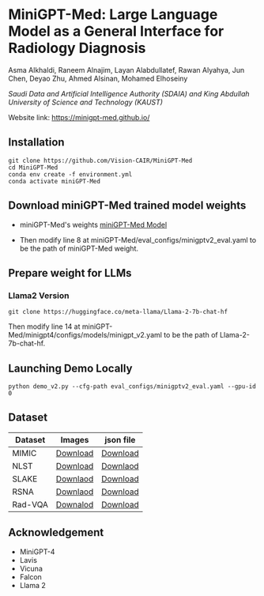 # MiniGPT-Med: Large Language Model as a General Interface for Radiology Diagnosis
Asma Alkhaldi, Raneem Alnajim, Layan Alabdullatef, Rawan Alyahya, Jun Chen, Deyao Zhu, Ahmed Alsinan, Mohamed Elhoseiny

*Saudi Data and Artificial Intelligence Authority (SDAIA) and King Abdullah University of Science and Technology (KAUST)*

Website link: https://minigpt-med.github.io/ 

## Installation
```
git clone https://github.com/Vision-CAIR/MiniGPT-Med
cd MiniGPT-Med
conda env create -f environment.yml
conda activate miniGPT-Med
```

## Download miniGPT-Med trained model weights

* miniGPT-Med's weights [miniGPT-Med Model](https://drive.google.com/file/d/1kjGLk6s9LsBmXfLWQFCdlwF3aul08Cl8/view?usp=sharing)

* Then modify line 8 at miniGPT-Med/eval_configs/minigptv2_eval.yaml to be the path of miniGPT-Med weight.

## Prepare weight for LLMs

### Llama2 Version

```shell
git clone https://huggingface.co/meta-llama/Llama-2-7b-chat-hf
```

Then modify line 14 at miniGPT-Med/minigpt4/configs/models/minigpt_v2.yaml to be the path of Llama-2-7b-chat-hf.

## Launching Demo Locally

```
python demo_v2.py --cfg-path eval_configs/minigptv2_eval.yaml --gpu-id 0
```

## Dataset
| Dataset | Images  | json file| 
|---------|---------|----------|
| MIMIC   |[Download](https://physionet.org/content/mimiciii/1.4/) | [Download](https://drive.google.com/drive/folders/1nZhdfNoh7fkx7CWvf0_47_OLv3tA2m3o?usp=sharing) |
| NLST    |[Download](https://wiki.cancerimagingarchive.net/display/NLST)| [Downlaod](https://drive.google.com/drive/folders/1OKgMTaGLu_dWRuco6JipYzezw3oNwgaz?usp=sharing) |
|SLAKE    |[Downlaod](https://www.med-vqa.com/slake/) |[Download](https://drive.google.com/drive/folders/1vstjmfRbKahSAsi_b6FmTQiuolvgO8oC?usp=sharing)|
|RSNA     |[Downlaod](https://www.rsna.org/rsnai/ai-image-challenge/rsna-pneumonia-detection-challenge-2018) | [Download](https://drive.google.com/drive/folders/1wkXPvUNqda6jWAIduyiVJkS3Tx7P7td8?usp=sharing) |
|Rad-VQA  |[Downalod](https://osf.io/89kps/) |[Download](https://drive.google.com/drive/folders/1ING6Dodwk2DU_t4GHQYudNFMMg9OMfBQ?usp=sharing) |

## Acknowledgement

- MiniGPT-4
- Lavis
- Vicuna
- Falcon
- Llama 2
